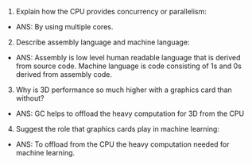 <!-- Answers to the Short Answer Essay Questions go here -->

1. Explain how the CPU provides concurrency or parallelism:
- ANS: By using multiple cores.

2. Describe assembly language and machine language:
- ANS: Assembly is low level human readable language that is derived from source code. Machine language is code consisting of 1s and 0s derived from assembly code.

3. Why is 3D performance so much higher with a graphics card than
  without?
- ANS: GC helps to offload the heavy computation for 3D from the CPU

4. Suggest the role that graphics cards play in machine learning:
- ANS: To offload from the CPU the heavy computation needed for machine learning.
